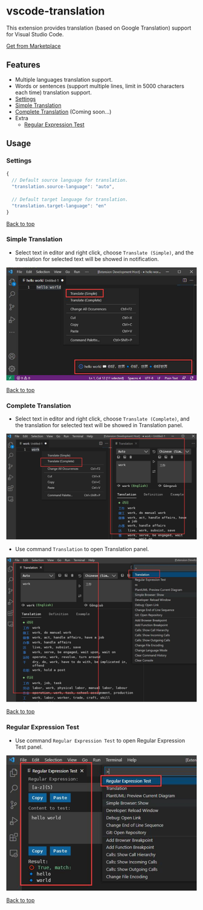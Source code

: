 # vscode-translation
This extension provides translation (based on Google Translation) support for Visual Studio Code.

[Get from Marketplace](https://marketplace.visualstudio.com/items?itemName=caiqichang.vscode-translation)

## Features
- Multiple languages translation support.
- Words or sentences (support multiple lines, limit in 5000 characters each time) translation support.
- [Settings](#settings)
- [Simple Translation](#simple-translation)
- [Complete Translation](#complete-translation) (Coming soon...)
- Extra
  - [Regular Expression Test](#regular-expression-test)

## Usage
### Settings
```javascript
{
  // Default source language for translation.
  "translation.source-language": "auto",

  // Default target language for translation.
  "translation.target-language": "en"
}
```

[Back to top](#features)

### Simple Translation
- Select text in editor and right click, choose `Translate (Simple)`,
and the translation for selected text will be showed in notification.

![simple-translate-screenshot](resources/screenshot/simple-translate.jpg)

[Back to top](#features)

### Complete Translation
- Select text in editor and right click, choose `Translate (Complete)`,
and the translation for selected text will be showed in Translation panel.

![complete-translate-screenshot](resources/screenshot/complete-translate.jpg)

- Use command `Translation` to open Translation panel.

![complete-translate-command-screenshot](resources/screenshot/complete-translate-command.jpg)

[Back to top](#features)

### Regular Expression Test
- Use command `Regular Expression Test` to open Regular Expression Test panel.

![regular-expression-test-screenshot](resources/screenshot/regular-expression-test.jpg)

[Back to top](#features)

